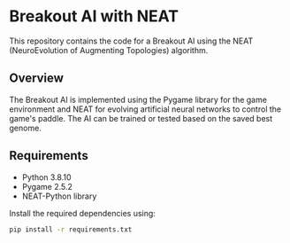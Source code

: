 # Breakout AI with NEAT

This repository contains the code for a Breakout AI using the NEAT (NeuroEvolution of Augmenting Topologies) algorithm.

## Overview

The Breakout AI is implemented using the Pygame library for the game environment and NEAT for evolving artificial neural networks to control the game's paddle. The AI can be trained or tested based on the saved best genome.

## Requirements

- Python 3.8.10
- Pygame 2.5.2
- NEAT-Python library

Install the required dependencies using:

```bash
pip install -r requirements.txt

